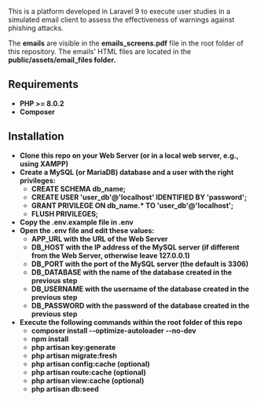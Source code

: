 This is a platform developed in Laravel 9 to execute user studies in a simulated email client to assess the effectiveness of warnings against phishing attacks.

The <b>emails</b> are visible in the <b>emails_screens.pdf</b> file in the root folder of this repository. The emails' HTML files are located in the <b>public/assets/email_files<b> folder.

## Requirements

- PHP >= 8.0.2
- Composer

## Installation

- Clone this repo on your Web Server (or in a local web server, e.g., using XAMPP)
- Create a MySQL (or MariaDB) database and a user with the right privileges:
    - CREATE SCHEMA db_name;
    - CREATE USER 'user_db'@'localhost' IDENTIFIED BY 'password';
    - GRANT PRIVILEGE ON db_name.* TO 'user_db'@'localhost';
    - FLUSH PRIVILEGES;
- Copy the .env.example file in .env
- Open the .env file and edit these values:
    - APP_URL with the URL of the Web Server
    - DB_HOST with the IP address of the MySQL server (if different from the Web Server, otherwise leave 127.0.0.1)
    - DB_PORT with the port of the MySQL server (the default is 3306)
    - DB_DATABASE with the name of the database created in the previous step
    - DB_USERNAME with the username of the database created in the previous step
    - DB_PASSWORD with the password of the database created in the previous step
- Execute the following commands within the root folder of this repo
    - composer install --optimize-autoloader --no-dev
    - npm install
    - php artisan key:generate
    - php artisan migrate:fresh
    - php artisan config:cache (optional)
    - php artisan route:cache (optional)
    - php artisan view:cache (optional)
    - php artisan db:seed
